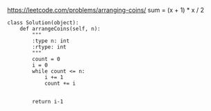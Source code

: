 <https://leetcode.com/problems/arranging-coins/>
sum = (x + 1) * x / 2
```
class Solution(object):
    def arrangeCoins(self, n):
        """
        :type n: int
        :rtype: int
        """
        count = 0
        i = 0
        while count <= n:
            i += 1
            count += i
            
            
        return i-1
```
